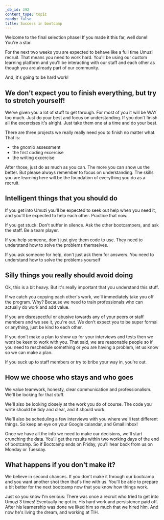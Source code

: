 ```yaml
---
_db_id: 392
content_type: topic
ready: false
title: Success in bootcamp
---
```


Welcome to the final selection phase! If you made it this far, well done! You're a star.

For the next two weeks you are expected to behave like a full time Umuzi recruit. That means you need to work hard. You'll be using our custom learning platform and you'll be interacting with our staff and each other as though you are already part of our community.

And, it's going to be hard work!

## We don't expect you to finish everything, but try to stretch yourself!

We've given you a lot of stuff to get through. For most of you it will be WAY too much. Just do your best and focus on understanding. If you don't finish all the excercises it's alright. Just take them one at a time and do your best.

There are three projects we really really need you to finish no matter what. That is:

- the gnomio assessment
- the first coding excercise
- the writing excercise

After those, just do as much as you can. The more you can show us the better. But please always remember to focus on understanding. The skills you are learning here will be the foundation of everything you do as a recruit.

## Intelligent things that you should do

If you get into Umuzi you'll be expected to seek out help when you need it, and you'll be expected to help each other. Practice that now.

If you get stuck: Don't suffer in silence. Ask the other bootcampers, and ask the staff. Be a team player.

If you help someone, don't just give them code to use. They need to understand how to solve the problems themselves.

If you ask someone for help, don't just ask them for answers. You need to understand how to solve the problems yourself

## Silly things you really should avoid doing

Ok, this is a bit heavy. But it's really important that you understand this stuff.

If we catch you copying each other's work, we'll immediately take you off the program. Why? Because we need to train professionals who can actually do work and add value.

If you are disrespectful or abusive towards any of your peers or staff members and we see it, you're out. We don't expect you to be super formal or anything, just be kind to each other.

If you don't make a plan to show up for your interviews and tests then we wont be keen to work with you. That said, we are reasonable people so if you need to reschedule something or you are having a problem, let us know so we can make a plan.

If you suck up to staff members or try to bribe your way in, you're out.

## How we choose who stays and who goes

We value teamwork, honesty, clear communication and professionalism. We'll be looking for that stuff.

We'll also be looking closely at the work you do of course. The code you write should be tidy and clear, and it should work.

We'll also be scheduling a few interviews with you where we'll test different things. So keep an eye on your Google calandar, and Gmail inbox!

Once we have all the info we need to make our decisions, we'll start crunching the data. You'll get the results within two working days of the end of bootcamp. So if Bootcamp ends on Friday, you'll hear back from us on Monday or Tuesday.

## What happens if you don't make it?

We believe in second chances. If you don't make it through our bootcamp and you want another shot then that's fine with us. You'll be able to prepare a bit better for the next bootcamp now that you know how things work.

Just so you know I'm serious: There was once a recruit who tried to get into Umuzi 3 times! Eventually he got in. His hard work and persistence paid off. After his learnership was done we liked him so much that we hired him. And now he's living the dream, and working at TIH.

